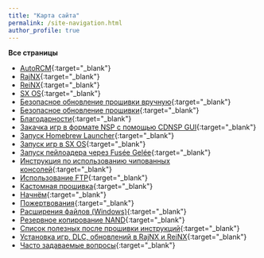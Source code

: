 ```yaml
---
title: "Карта сайта"
permalink: /site-navigation.html
author_profile: true
---
```


**Все страницы**
 
* [AutoRCM](autorcm){:target="_blank"}
* [RajNX](rajnx){:target="_blank"}
* [ReiNX](reinx){:target="_blank"}
* [SX OS](sxos){:target="_blank"}
* [Безопасное обновление прошивки вручную](update-to-latest_old){:target="_blank"}
* [Безопасное обновление прошивки](update-to-latest){:target="_blank"}
* [Благодарности](credits){:target="_blank"}
* [Закачка игр в формате NSP с помощью CDNSP GUI](download-nsp){:target="_blank"}
* [Запуск Homebrew Launcher](launch-hbl){:target="_blank"}
* [Запуск игр в SX OS](sxos-games){:target="_blank"}
* [Запуск пейлоадера через Fusée Gelée](fusee-gelee){:target="_blank"}
* [Инструкция по использованию чипованных консолей](hardmoded){:target="_blank"}
* [Использование FTP](ftp){:target="_blank"}
* [Кастомная прошивка](launch-cfw){:target="_blank"}
* [Начнём](get-started){:target="_blank"}
* [Пожертвования](donations){:target="_blank"}
* [Расширения файлов (Windows)](file-extensions-windows){:target="_blank"}
* [Резервное копирование NAND](backup-nand){:target="_blank"}
* [Список полезных после прошивки инструкций](addons){:target="_blank"}
* [Установка игр, DLC, обновлений в RajNX и ReiNX](games){:target="_blank"}
* [Часто задаваемые вопросы](faq){:target="_blank"}